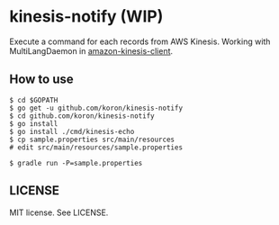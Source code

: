 # kinesis-notify (WIP)

Execute a command for each records from AWS Kinesis.
Working with MultiLangDaemon in [amazon-kinesis-client](https://github.com/awslabs/amazon-kinesis-client).

## How to use

    $ cd $GOPATH
    $ go get -u github.com/koron/kinesis-notify
    $ cd github.com/koron/kinesis-notify
    $ go install
    $ go install ./cmd/kinesis-echo
    $ cp sample.properties src/main/resources
    # edit src/main/resources/sample.properties

    $ gradle run -P=sample.properties

## LICENSE

MIT license.  See LICENSE.
